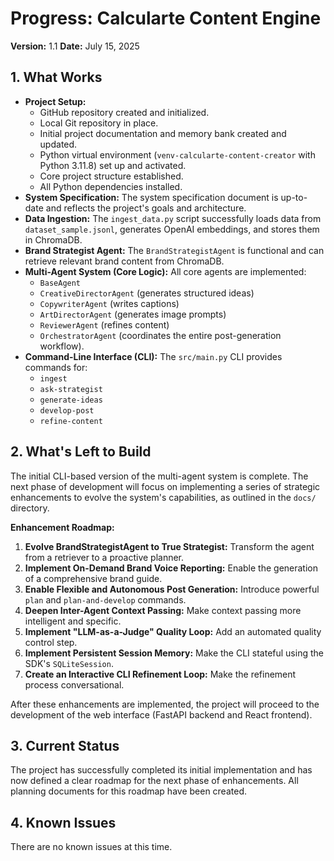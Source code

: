 # Progress: Calcularte Content Engine

**Version:** 1.1
**Date:** July 15, 2025

## 1. What Works

*   **Project Setup:**
    *   GitHub repository created and initialized.
    *   Local Git repository in place.
    *   Initial project documentation and memory bank created and updated.
    *   Python virtual environment (`venv-calcularte-content-creator` with Python 3.11.8) set up and activated.
    *   Core project structure established.
    *   All Python dependencies installed.
*   **System Specification:** The system specification document is up-to-date and reflects the project's goals and architecture.
*   **Data Ingestion:** The `ingest_data.py` script successfully loads data from `dataset_sample.jsonl`, generates OpenAI embeddings, and stores them in ChromaDB.
*   **Brand Strategist Agent:** The `BrandStrategistAgent` is functional and can retrieve relevant brand content from ChromaDB.
*   **Multi-Agent System (Core Logic):** All core agents are implemented:
    *   `BaseAgent`
    *   `CreativeDirectorAgent` (generates structured ideas)
    *   `CopywriterAgent` (writes captions)
    *   `ArtDirectorAgent` (generates image prompts)
    *   `ReviewerAgent` (refines content)
    *   `OrchestratorAgent` (coordinates the entire post-generation workflow).
*   **Command-Line Interface (CLI):** The `src/main.py` CLI provides commands for:
    *   `ingest`
    *   `ask-strategist`
    *   `generate-ideas`
    *   `develop-post`
    *   `refine-content`

## 2. What's Left to Build

The initial CLI-based version of the multi-agent system is complete. The next phase of development will focus on implementing a series of strategic enhancements to evolve the system's capabilities, as outlined in the `docs/` directory.

**Enhancement Roadmap:**
1.  **Evolve BrandStrategistAgent to True Strategist:** Transform the agent from a retriever to a proactive planner.
2.  **Implement On-Demand Brand Voice Reporting:** Enable the generation of a comprehensive brand guide.
3.  **Enable Flexible and Autonomous Post Generation:** Introduce powerful `plan` and `plan-and-develop` commands.
4.  **Deepen Inter-Agent Context Passing:** Make context passing more intelligent and specific.
5.  **Implement "LLM-as-a-Judge" Quality Loop:** Add an automated quality control step.
6.  **Implement Persistent Session Memory:** Make the CLI stateful using the SDK's `SQLiteSession`.
7.  **Create an Interactive CLI Refinement Loop:** Make the refinement process conversational.

After these enhancements are implemented, the project will proceed to the development of the web interface (FastAPI backend and React frontend).

## 3. Current Status

The project has successfully completed its initial implementation and has now defined a clear roadmap for the next phase of enhancements. All planning documents for this roadmap have been created.

## 4. Known Issues

There are no known issues at this time.
